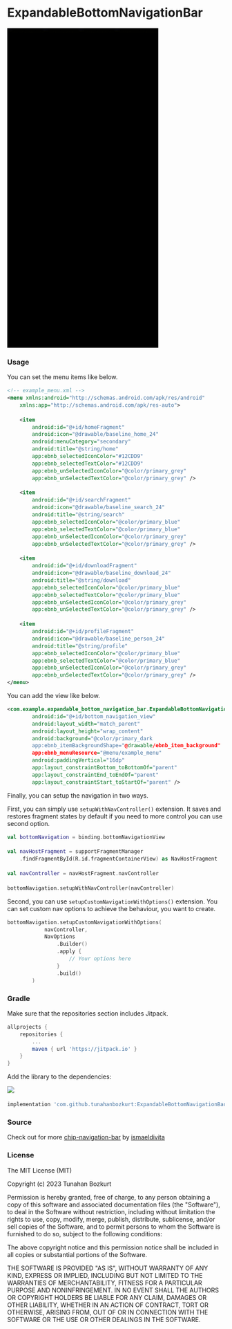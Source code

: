 # ExpandableBottomNavigationBar


<img align="center" width="350" src="./gif/bottom_nav.gif">

### Usage
You can set the menu items like below.
```xml
<!-- example_menu.xml -->
<menu xmlns:android="http://schemas.android.com/apk/res/android"
    xmlns:app="http://schemas.android.com/apk/res-auto">

    <item
        android:id="@+id/homeFragment"
        android:icon="@drawable/baseline_home_24"
        android:menuCategory="secondary"
        android:title="@string/home"
        app:ebnb_selectedIconColor="#12CDD9"
        app:ebnb_selectedTextColor="#12CDD9"
        app:ebnb_unSelectedIconColor="@color/primary_grey"
        app:ebnb_unSelectedTextColor="@color/primary_grey" />

    <item
        android:id="@+id/searchFragment"
        android:icon="@drawable/baseline_search_24"
        android:title="@string/search"
        app:ebnb_selectedIconColor="@color/primary_blue"
        app:ebnb_selectedTextColor="@color/primary_blue"
        app:ebnb_unSelectedIconColor="@color/primary_grey"
        app:ebnb_unSelectedTextColor="@color/primary_grey" />

    <item
        android:id="@+id/downloadFragment"
        android:icon="@drawable/baseline_download_24"
        android:title="@string/download"
        app:ebnb_selectedIconColor="@color/primary_blue"
        app:ebnb_selectedTextColor="@color/primary_blue"
        app:ebnb_unSelectedIconColor="@color/primary_grey"
        app:ebnb_unSelectedTextColor="@color/primary_grey" />

    <item
        android:id="@+id/profileFragment"
        android:icon="@drawable/baseline_person_24"
        android:title="@string/profile"
        app:ebnb_selectedIconColor="@color/primary_blue"
        app:ebnb_selectedTextColor="@color/primary_blue"
        app:ebnb_unSelectedIconColor="@color/primary_grey"
        app:ebnb_unSelectedTextColor="@color/primary_grey" />
</menu>
```
You can add the view like below.
```xml
<com.example.expandable_bottom_navigation_bar.ExpandableBottomNavigationBar
        android:id="@+id/bottom_navigation_view"
        android:layout_width="match_parent"
        android:layout_height="wrap_content"
        android:background="@color/primary_dark
        app:ebnb_itemBackgroundShape="@drawable/ebnb_item_background"
        app:ebnb_menuResource="@menu/example_menu"
        android:paddingVertical="16dp"
        app:layout_constraintBottom_toBottomOf="parent"
        app:layout_constraintEnd_toEndOf="parent"
        app:layout_constraintStart_toStartOf="parent" />
```
Finally, you can setup the navigation in two ways.

First, you can simply use ```setupWithNavController()``` extension. It saves and restores fragment states by default if you need to more control you can use second option.
```kotlin
val bottomNavigation = binding.bottomNavigationView

val navHostFragment = supportFragmentManager
    .findFragmentById(R.id.fragmentContainerView) as NavHostFragment

val navController = navHostFragment.navController

bottomNavigation.setupWithNavController(navController)
```

Second, you can use ```setupCustomNavigationWithOptions()``` extension. You can set custom nav options to achieve the behaviour, you want to create.
```kotlin
bottomNavigation.setupCustomNavigationWithOptions(
            navController,
            NavOptions
                .Builder()
                .apply {
                    // Your options here
                }
                .build()
        )
```

### Gradle

Make sure that the repositories section includes Jitpack.
```gradle
allprojects {
    repositories {
        ...
        maven { url 'https://jitpack.io' }
    }
}
```
Add the library to the dependencies:

[![](https://jitpack.io/v/tunahanbozkurt/ExpandableBottomNavigationBar.svg)](https://jitpack.io/#tunahanbozkurt/ExpandableBottomNavigationBar)

```gradle
implementation 'com.github.tunahanbozkurt:ExpandableBottomNavigationBar:1.1'
```

### Source
Check out for more [chip-navigation-bar](https://material.io/design/components/bottom-navigation.html](https://github.com/ismaeldivita/chip-navigation-bar)) by [ismaeldivita](https://github.com/ismaeldivita)

### License
The MIT License (MIT)

Copyright (c) 2023 Tunahan Bozkurt

Permission is hereby granted, free of charge, to any person obtaining a copy
of this software and associated documentation files (the "Software"), to deal
in the Software without restriction, including without limitation the rights
to use, copy, modify, merge, publish, distribute, sublicense, and/or sell
copies of the Software, and to permit persons to whom the Software is
furnished to do so, subject to the following conditions:

The above copyright notice and this permission notice shall be included in
all copies or substantial portions of the Software.

THE SOFTWARE IS PROVIDED "AS IS", WITHOUT WARRANTY OF ANY KIND, EXPRESS OR
IMPLIED, INCLUDING BUT NOT LIMITED TO THE WARRANTIES OF MERCHANTABILITY,
FITNESS FOR A PARTICULAR PURPOSE AND NONINFRINGEMENT. IN NO EVENT SHALL THE
AUTHORS OR COPYRIGHT HOLDERS BE LIABLE FOR ANY CLAIM, DAMAGES OR OTHER
LIABILITY, WHETHER IN AN ACTION OF CONTRACT, TORT OR OTHERWISE, ARISING FROM,
OUT OF OR IN CONNECTION WITH THE SOFTWARE OR THE USE OR OTHER DEALINGS IN
THE SOFTWARE.
